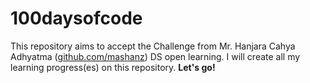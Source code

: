 # 100daysofcode
This repository aims to accept the Challenge from Mr. Hanjara Cahya Adhyatma (<a href="github.com/mashanz">github.com/mashanz</a>) DS open learning. I will create all my learning progress(es) on this repository. <b>Let's go!</b>
